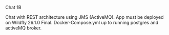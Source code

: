 
Chat 1B

Chat with REST architecture using JMS (ActiveMQ). 
App must be deployed on Wildfly 26.1.0 Final.
Docker-Compose.yml up to running postgres and activeMQ broker.
